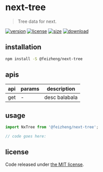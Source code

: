 # next-tree
> Tree data for next.

[![version][version-image]][version-url]
[![license][license-image]][license-url]
[![size][size-image]][size-url]
[![download][download-image]][download-url]

## installation
```bash
npm install -S @feizheng/next-tree
```

## apis
| api | params | description   |
|-----|--------|---------------|
| get | -      | desc balabala |

## usage
```js
import NxTree from '@feizheng/next-tree';

// code goes here:
```

## license
Code released under [the MIT license](https://github.com/afeiship/next-tree/blob/master/LICENSE.txt).

[version-image]: https://img.shields.io/npm/v/@feizheng/next-tree
[version-url]: https://npmjs.org/package/@feizheng/next-tree

[license-image]: https://img.shields.io/npm/l/@feizheng/next-tree
[license-url]: https://github.com/afeiship/next-tree/blob/master/LICENSE.txt

[size-image]: https://img.shields.io/bundlephobia/minzip/@feizheng/next-tree
[size-url]: https://github.com/afeiship/next-tree/blob/master/dist/next-tree.min.js

[download-image]: https://img.shields.io/npm/dm/@feizheng/next-tree
[download-url]: https://www.npmjs.com/package/@feizheng/next-tree

